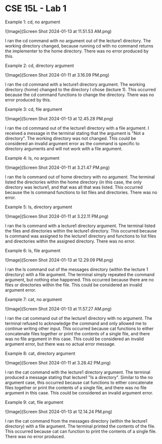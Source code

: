 # CSE 15L - Lab 1
Example 1: cd, no argument

![Image](Screen Shot 2024-01-13 at 11.51.53 AM.png)

I ran the cd command with no argument out of the lecture1 directory. The working directory changed, because running cd with no command returns the implementer to the home directory. There was no error produced by this.


Example 2: cd, directory argument

![Image](Screen Shot 2024-01-11 at 3.16.09 PM.png)

I ran the cd command with a lecture1 directory argument. The working directory (home) changed to the directory I chose (lecture 1). This occurred because the cd command functions to change the directory. There was no error produced by this.


Example 3: cd, file argument

![Image](Screen Shot 2024-01-13 at 12.45.28 PM.png)

I ran the cd command out of the lecture1 directory with a file argument. I received a message in the terminal stating that the argument is "Not a directory". The working directory was not changed. This could be considered an invalid argument error as the command is specific to directory arguments and will not work with a file argument.


Example 4: ls, no argument

![Image](Screen Shot 2024-01-11 at 3.21.47 PM.png)

I ran the ls command out of home directory with no argument. The terminal listed the directories within the home directory (in this case, the only directory was lecture1, and that was all that was listed. This occurred because the ls command functions to list files and directories. There was no error. 


Example 5: ls, directory argument

![Image](Screen Shot 2024-01-11 at 3.22.11 PM.png)

I ran the ls command with a lecture1 directory argument. The terminal listed the files and directories within the lecture1 directory. This occurred because ls command was assigned to the lecture1 directory and functions to list files and directories within the assigned directory. There was no error.


Example 6: ls, file argument

![Image](Screen Shot 2024-01-13 at 12.29.09 PM.png)

I ran the ls command out of the messages directory (within the lecture 1 directory) with a file argument. The terminal simply repeated the command argument, but nothing else happened. This occurred because there are no files or directories within the file. This could be considered an invalid argument error.


Example 7: cat, no argument

![Image](Screen Shot 2024-01-13 at 11.57.27 AM.png)

I ran the cat command out of the lecture1 directory with no argument. The terminal refused to acknowledge the command and only allowed me to continue writing other input. This occurred because cat functions to either concatenate files together or print the contents of a single file, and there was no file argument in this case. This could be considered an invalid argument error, but  there was no actual error message. 


Example 8: cat, directory argument

![Image](Screen Shot 2024-01-11 at 3.28.42 PM.png)

I ran the cat command with the lecture1 directory argument. The terminal produced a message stating that lecture1 "Is a directory". Similar to the no argument case, this occurred because cat functions to either concatenate files together or print the contents of a single file, and there was no file argument in this case. This could be considered an invalid argument error.


Example 9: cat, file argument

![Image](Screen Shot 2024-01-13 at 12.14.24 PM.png)

I ran the cat command from the messages directory (within the lecture1 directory) with a file argument. The terminal printed the contents of the file. This occurred because cat can function to print the contents of a single file. There was no error produced.

